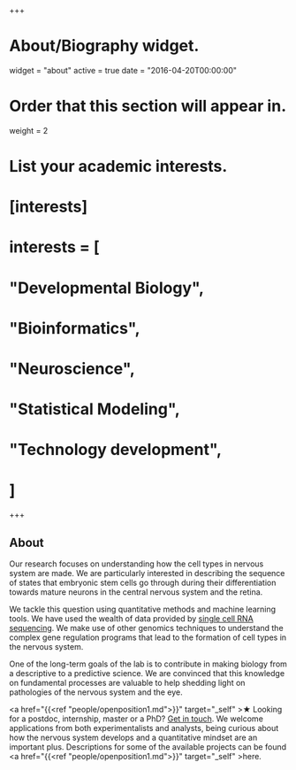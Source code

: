 +++
# About/Biography widget.
widget = "about"
active = true
date = "2016-04-20T00:00:00"

# Order that this section will appear in.
weight = 2

# List your academic interests.
# [interests]
#   interests = [
#     "Developmental Biology",
#     "Bioinformatics",
#     "Neuroscience",
#     "Statistical Modeling",
#     "Technology development",
#   ]
 
+++

## About
 
Our research focuses on understanding how the cell types in nervous system are made.
We are particularly interested in describing the sequence of states that embryonic stem cells go through during their differentiation towards mature neurons in the central nervous system and the retina.
 
We tackle this question using quantitative methods and machine learning tools. We have used the wealth of data provided by [single cell RNA sequencing](https://www.nature.com/articles/nmeth.2801). We make use of other genomics techniques to understand the complex gene regulation programs that lead to the formation of cell types in the nervous system.

One of the long-term goals of the lab is to contribute in making biology from a descriptive to a predictive science. We are convinced that this knowledge on fundamental processes are valuable to help shedding light on pathologies of the nervous system and the eye.

<a href="{{<ref "people/openposition1.md">}}" target="_self" >★</a> Looking for a postdoc, internship, master or a PhD? <a href="mailto:gioelelamanno@gmail.com">Get in touch</a>. We welcome applications from both experimentalists and analysts, being  curious about how the nervous system develops and a quantitative mindset are an important plus. Descriptions for some of the available projects can be found <a href="{{<ref "people/openposition1.md">}}" target="_self" >here</a>.

